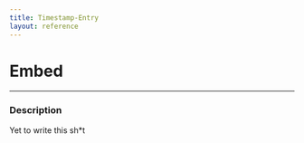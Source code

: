 ```yaml
---
title: Timestamp-Entry
layout: reference
---
```

# Embed
---
### Description
Yet to write this sh*t
